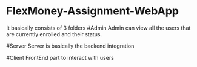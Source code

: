 # FlexMoney-Assignment-WebApp

It basically consists of 3 folders
#Admin
Admin can view all the users that are currently enrolled and their status.

#Server
Server is basically the backend integration

#Client
FrontEnd part to interact with users
